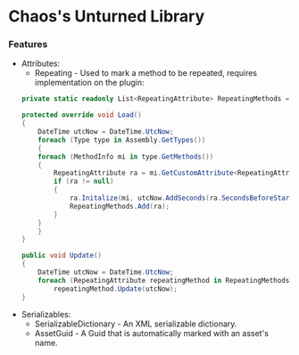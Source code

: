 # Chaos's Unturned Library
### Features
- Attributes:
	- Repeating - Used to mark a method to be repeated, requires implementation on the plugin:
	```csharp
	private static readonly List<RepeatingAttribute> RepeatingMethods = new List<RepeatingAttribute>();
 
	protected override void Load()
	{
	    DateTime utcNow = DateTime.UtcNow;
	    foreach (Type type in Assembly.GetTypes())
	    {
		foreach (MethodInfo mi in type.GetMethods())
		{
		    RepeatingAttribute ra = mi.GetCustomAttribute<RepeatingAttribute>();
		    if (ra != null)
		    {
		        ra.Initalize(mi, utcNow.AddSeconds(ra.SecondsBeforeStart));
		        RepeatingMethods.Add(ra);
		    }
		}
	    }
	}

	public void Update()
	{
		DateTime utcNow = DateTime.UtcNow;
		foreach (RepeatingAttribute repeatingMethod in RepeatingMethods)
			repeatingMethod.Update(utcNow);
	}
	```
- Serializables:
	- SerializableDictionary - An XML serializable dictionary.
	- AssetGuid - A Guid that is automatically marked with an asset's name.
